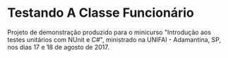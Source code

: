 # Testando A Classe Funcionário

Projeto de demonstração produzido para o minicurso "Introdução aos testes unitários com NUnit e C#", ministrado na UNIFAI - Adamantina, SP, nos dias 17 e 18 de agosto de 2017.
